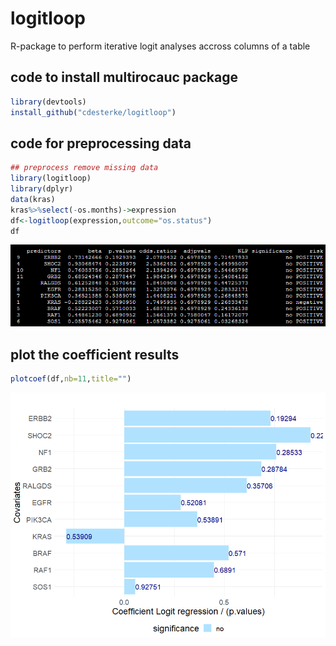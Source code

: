 # logitloop
R-package to perform iterative logit analyses accross columns of a table


## code to install multirocauc package
```r
library(devtools)
install_github("cdesterke/logitloop")
```


## code for preprocessing data

```r
## preprocess remove missing data
library(logitloop)
library(dplyr)
data(kras)
kras%>%select(-os.months)->expression
df<-logitloop(expression,outcome="os.status")
df

```
![res](https://github.com/cdesterke/logitloop/blob/main/df.png)


## plot the coefficient results
```r
plotcoef(df,nb=11,title="")

```
![res](https://github.com/cdesterke/logitloop/blob/main/beta.png)

